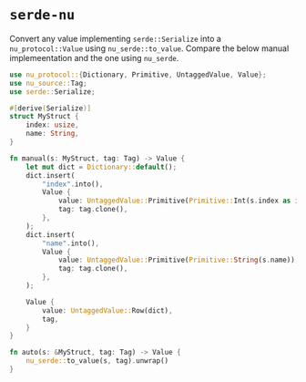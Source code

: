 # `serde-nu`

Convert any value implementing `serde::Serialize` into a
`nu_protocol::Value` using `nu_serde::to_value`. Compare the below manual
implemeentation and the one using `nu_serde`.

```rust
use nu_protocol::{Dictionary, Primitive, UntaggedValue, Value};
use nu_source::Tag;
use serde::Serialize;

#[derive(Serialize)]
struct MyStruct {
    index: usize,
    name: String,
}

fn manual(s: MyStruct, tag: Tag) -> Value {
    let mut dict = Dictionary::default();
    dict.insert(
        "index".into(),
        Value {
            value: UntaggedValue::Primitive(Primitive::Int(s.index as i64)),
            tag: tag.clone(),
        },
    );
    dict.insert(
        "name".into(),
        Value {
            value: UntaggedValue::Primitive(Primitive::String(s.name)),
            tag: tag.clone(),
        },
    );

    Value {
        value: UntaggedValue::Row(dict),
        tag,
    }
}

fn auto(s: &MyStruct, tag: Tag) -> Value {
    nu_serde::to_value(s, tag).unwrap()
}
```
